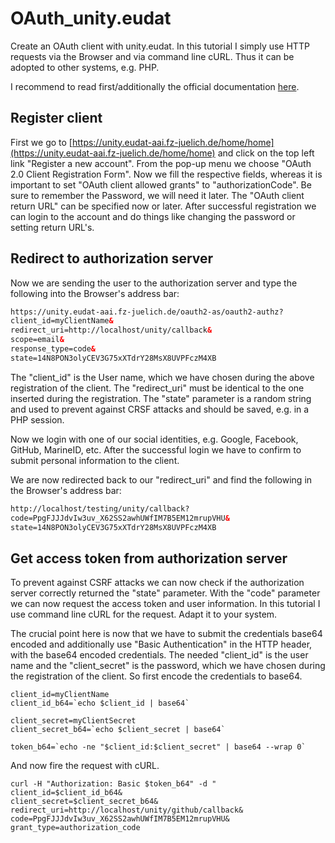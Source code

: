 # OAuth_unity.eudat

Create an OAuth client with unity.eudat. In this tutorial I simply use
HTTP requests via the Browser and via command line cURL. Thus it can
be adopted to other systems, e.g. PHP.

I recommend to read first/additionally the official documentation
[here](https://www.eudat.eu/services/userdoc/b2access-service-integration).

## Register client

First we go to
[https://unity.eudat-aai.fz-juelich.de/home/home](https://unity.eudat-aai.fz-juelich.de/home/home)
and click on the top left link "Register a new account". From the
pop-up menu we choose "OAuth 2.0 Client Registration Form". Now we
fill the respective fields, whereas it is important to set "OAuth
client allowed grants" to "authorizationCode". Be sure to remember the
Password, we will need it later. The "OAuth client return URL" can be
specified now or later. After successful registration we can login to
the account and do things like changing the password or setting return
URL's.

## Redirect to authorization server

Now we are sending the user to the authorization server and type the following into the Browser's address bar:

``` html
https://unity.eudat-aai.fz-juelich.de/oauth2-as/oauth2-authz?
client_id=myClientName&
redirect_uri=http://localhost/unity/callback&
scope=email&
response_type=code&
state=14N8PON3olyCEV3G75xXTdrY28MsX8UVPFczM4XB
```

The "client_id" is the User name, which we have chosen during the
above registration of the client. The "redirect_uri" must be identical
to the one inserted during the registration. The "state" parameter is a
random string and used to prevent against CRSF attacks and should be
saved, e.g. in a PHP session.

Now we login with one of our social identities, e.g. Google, Facebook,
GitHub, MarineID, etc. After the successful login we have to confirm
to submit personal information to the client.

We are now redirected back to our "redirect_uri" and find the following in the Browser's address bar:

``` html
http://localhost/testing/unity/callback?
code=PpgFJJJdvIw3uv_X62SS2awhUWfIM7B5EM12mrupVHU&
state=14N8PON3olyCEV3G75xXTdrY28MsX8UVPFczM4XB
```

## Get access token from authorization server

To prevent against CSRF attacks we can now check if the authorization
server correctly returned the "state" parameter. With the "code"
parameter we can now request the access token and user information. In
this tutorial I use command line cURL for the request. Adapt it to
your system.

The crucial point here is now that we have to submit the credentials
base64 encoded and additionally use "Basic Authentication" in the HTTP
header, with the base64 encoded credentials. The needed "client_id" is
the user name and the "client_secret" is the password, which we have
chosen during the registration of the client. So first encode the
credentials to base64.

``` shell
client_id=myClientName
client_id_b64=`echo $client_id | base64`

client_secret=myClientSecret
client_secret_b64=`echo $client_secret | base64`

token_b64=`echo -ne "$client_id:$client_secret" | base64 --wrap 0`
```

And now fire the request with cURL.

``` shell
curl -H "Authorization: Basic $token_b64" -d "
client_id=$client_id_b64&
client_secret=$client_secret_b64&
redirect_uri=http://localhost/unity/github/callback&
code=PpgFJJJdvIw3uv_X62SS2awhUWfIM7B5EM12mrupVHU&
grant_type=authorization_code
```



























